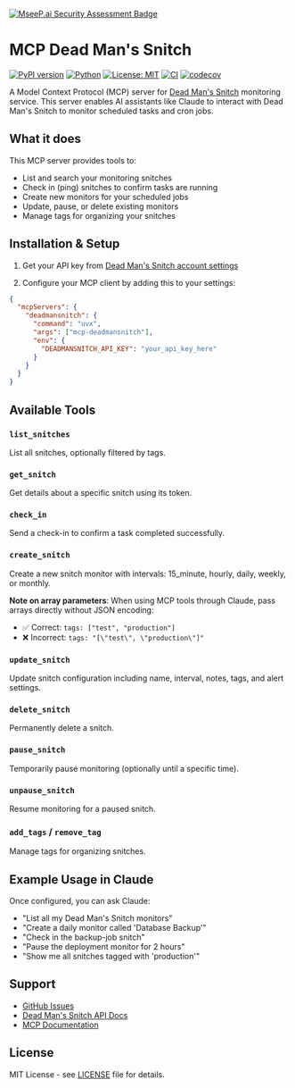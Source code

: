 [![MseeP.ai Security Assessment Badge](https://mseep.net/pr/jamesbrink-mcp-deadmansnitch-badge.png)](https://mseep.ai/app/jamesbrink-mcp-deadmansnitch)

# MCP Dead Man's Snitch

[![PyPI version](https://img.shields.io/pypi/v/mcp-deadmansnitch.svg)](https://pypi.org/project/mcp-deadmansnitch/)
[![Python](https://img.shields.io/pypi/pyversions/mcp-deadmansnitch.svg)](https://pypi.org/project/mcp-deadmansnitch/)
[![License: MIT](https://img.shields.io/badge/License-MIT-yellow.svg)](https://opensource.org/licenses/MIT)
[![CI](https://github.com/jamesbrink/mcp-deadmansnitch/actions/workflows/ci.yml/badge.svg)](https://github.com/jamesbrink/mcp-deadmansnitch/actions/workflows/ci.yml)
[![codecov](https://codecov.io/gh/jamesbrink/mcp-deadmansnitch/graph/badge.svg)](https://codecov.io/gh/jamesbrink/mcp-deadmansnitch)

A Model Context Protocol (MCP) server for [Dead Man's Snitch](https://deadmanssnitch.com/) monitoring service. This server enables AI assistants like Claude to interact with Dead Man's Snitch to monitor scheduled tasks and cron jobs.

## What it does

This MCP server provides tools to:
- List and search your monitoring snitches
- Check in (ping) snitches to confirm tasks are running
- Create new monitors for your scheduled jobs
- Update, pause, or delete existing monitors
- Manage tags for organizing your snitches

## Installation & Setup

1. Get your API key from [Dead Man's Snitch account settings](https://deadmanssnitch.com/account/integrations)

2. Configure your MCP client by adding this to your settings:

```json
{
  "mcpServers": {
    "deadmansnitch": {
      "command": "uvx",
      "args": ["mcp-deadmansnitch"],
      "env": {
        "DEADMANSNITCH_API_KEY": "your_api_key_here"
      }
    }
  }
}
```

## Available Tools

### `list_snitches`
List all snitches, optionally filtered by tags.

### `get_snitch`
Get details about a specific snitch using its token.

### `check_in`
Send a check-in to confirm a task completed successfully.

### `create_snitch`
Create a new snitch monitor with intervals: 15_minute, hourly, daily, weekly, or monthly.

**Note on array parameters**: When using MCP tools through Claude, pass arrays directly without JSON encoding:
- ✅ Correct: `tags: ["test", "production"]`
- ❌ Incorrect: `tags: "[\"test\", \"production\"]"`

### `update_snitch`
Update snitch configuration including name, interval, notes, tags, and alert settings.

### `delete_snitch`
Permanently delete a snitch.

### `pause_snitch`
Temporarily pause monitoring (optionally until a specific time).

### `unpause_snitch`
Resume monitoring for a paused snitch.

### `add_tags` / `remove_tag`
Manage tags for organizing snitches.

## Example Usage in Claude

Once configured, you can ask Claude:
- "List all my Dead Man's Snitch monitors"
- "Create a daily monitor called 'Database Backup'"
- "Check in the backup-job snitch"
- "Pause the deployment monitor for 2 hours"
- "Show me all snitches tagged with 'production'"

## Support

- [GitHub Issues](https://github.com/jamesbrink/mcp-deadmansnitch/issues)
- [Dead Man's Snitch API Docs](https://deadmanssnitch.com/docs/api/v1)
- [MCP Documentation](https://modelcontextprotocol.io/)

## License

MIT License - see [LICENSE](LICENSE) file for details.